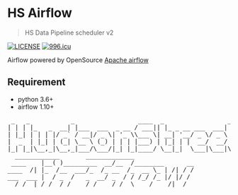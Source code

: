 # HS Airflow
> HS Data Pipeline scheduler v2

[![LICENSE](https://img.shields.io/badge/license-Anti%20996-blue.svg)](https://github.com/996icu/996.ICU/blob/master/LICENSE)
<a href="https://996.icu"><img src="https://img.shields.io/badge/link-996.icu-red.svg" alt="996.icu"></a>

Airflow powered by OpenSource [Apache airflow](https://airflow.apache.org)

## Requirement
* python 3.6+
* airflow 1.10+

<pre>
 _   _           _                 ____  _                 _
| | | |_   _  __| |___  ___  _ __ / ___|| |_ _ __ ___  ___| |_
| |_| | | | |/ _` / __|/ _ \| '_ \\___ \| __| '__/ _ \/ _ \ __|
|  _  | |_| | (_| \__ \ (_) | | | |___) | |_| | |  __/  __/ |_
|_| |_|\__,_|\__,_|___/\___/|_| |_|____/ \__|_|  \___|\___|\__|
  ____________       _____________
 ____    |__( )_________  __/__  /________      __
____  /| |_  /__  ___/_  /_ __  /_  __ \_ | /| / /
___  ___ |  / _  /   _  __/ _  / / /_/ /_ |/ |/ /
 _/_/  |_/_/  /_/    /_/    /_/  \____/____/|__/
</pre>
